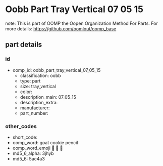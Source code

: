 # Oobb Part Tray Vertical 07 05 15  

note: This is part of OOMP the Oopen Organization Method For Parts. For more details: https://github.com/oomlout/oomp_base

##  part details





### id
* oomp_id: oobb_part_tray_vertical_07_05_15
  * classification: oobb
  * type: part
  * size: tray_vertical
  * color: 
  * description_main: 07_05_15
  * description_extra: 
  * manufacturer: 
  * part_number: 

### other_codes
* short_code: 
* oomp_word: goat cookie pencil
* oomp_word_emoji :goat: :cookie: :pencil:
* md5_6_alpha: 3jhyb
* md5_6: 5ac4a3